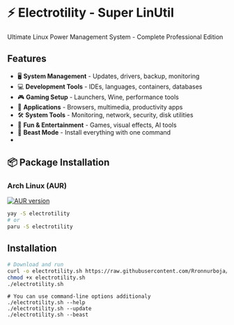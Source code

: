 # ⚡ Electrotility - Super LinUtil

Ultimate Linux Power Management System - Complete Professional Edition

## Features

- 🖥️ **System Management** - Updates, drivers, backup, monitoring
- 💻 **Development Tools** - IDEs, languages, containers, databases  
- 🎮 **Gaming Setup** - Launchers, Wine, performance tools
- 📱 **Applications** - Browsers, multimedia, productivity apps
- 🛠️ **System Tools** - Monitoring, network, security, disk utilities
- 🎉 **Fun & Entertainment** - Games, visual effects, AI tools
- 🐉 **Beast Mode** - Install everything with one command
- 

## 📦 Package Installation

### Arch Linux (AUR)
[![AUR version](https://img.shields.io/aur/version/electrotility)](https://aur.archlinux.org/packages/electrotility)

```bash
yay -S electrotility
# or
paru -S electrotility
```

## Installation

```bash
# Download and run
curl -o electrotility.sh https://raw.githubusercontent.com/Rronnurboja/electrotility/main/electrotility.sh
chmod +x electrotility.sh
./electrotility.sh
```
```
# You can use command-line options additionaly
./electrotility.sh --help
./electrotility.sh --update
./electrotility.sh --beast
```
